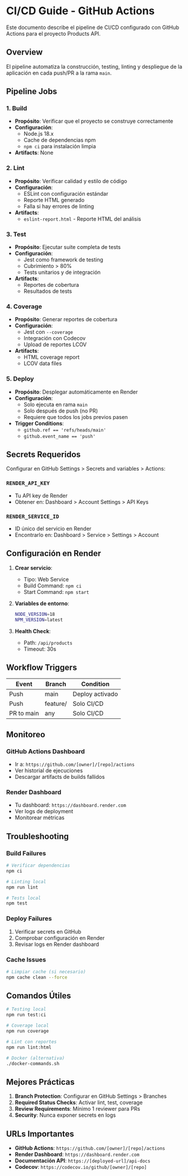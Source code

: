 # CI/CD Guide - GitHub Actions

Este documento describe el pipeline de CI/CD configurado con GitHub Actions para el proyecto Products API.

## Overview

El pipeline automatiza la construcción, testing, linting y despliegue de la aplicación en cada push/PR a la rama `main`.

## Pipeline Jobs

### 1. Build
- **Propósito**: Verificar que el proyecto se construye correctamente
- **Configuración**: 
  - Node.js 18.x
  - Cache de dependencias npm
  - `npm ci` para instalación limpia
- **Artifacts**: None

### 2. Lint
- **Propósito**: Verificar calidad y estilo de código
- **Configuración**:
  - ESLint con configuración estándar
  - Reporte HTML generado
  - Falla si hay errores de linting
- **Artifacts**: 
  - `eslint-report.html` - Reporte HTML del análisis

### 3. Test
- **Propósito**: Ejecutar suite completa de tests
- **Configuración**:
  - Jest como framework de testing
  - Cubrimiento > 80%
  - Tests unitarios y de integración
- **Artifacts**:
  - Reportes de cobertura
  - Resultados de tests

### 4. Coverage
- **Propósito**: Generar reportes de cobertura
- **Configuración**:
  - Jest con `--coverage`
  - Integración con Codecov
  - Upload de reportes LCOV
- **Artifacts**:
  - HTML coverage report
  - LCOV data files

### 5. Deploy
- **Propósito**: Desplegar automáticamente en Render
- **Configuración**:
  - Solo ejecuta en rama `main`
  - Solo después de push (no PR)
  - Requiere que todos los jobs previos pasen
- **Trigger Conditions**:
  - `github.ref == 'refs/heads/main'`
  - `github.event_name == 'push'`

## Secrets Requeridos

Configurar en GitHub Settings > Secrets and variables > Actions:

### `RENDER_API_KEY`
- Tu API key de Render
- Obtener en: Dashboard > Account Settings > API Keys

### `RENDER_SERVICE_ID`
- ID único del servicio en Render
- Encontrarlo en: Dashboard > Service > Settings > Account

## Configuración en Render

1. **Crear servicio**:
   - Tipo: Web Service
   - Build Command: `npm ci`
   - Start Command: `npm start`

2. **Variables de entorno**:
   ```bash
   NODE_VERSION=18
   NPM_VERSION=latest
   ```

3. **Health Check**:
   - Path: `/api/products`
   - Timeout: 30s

## Workflow Triggers

| Event | Branch | Condition |
|-------|--------|-----------|
| Push | main | Deploy activado |
| Push | feature/ | Solo CI/CD |
| PR to main | any | Solo CI/CD |

## Monitoreo

### GitHub Actions Dashboard
- Ir a: `https://github.com/[owner]/[repo]/actions`
- Ver historial de ejecuciones
- Descargar artifacts de builds fallidos

### Render Dashboard
- Tu dashboard: `https://dashboard.render.com`
- Ver logs de deployment
- Monitorear métricas

## Troubleshooting

### Build Failures
```bash
# Verificar dependencias
npm ci

# Linting local
npm run lint

# Tests local
npm test
```

### Deploy Failures
1. Verificar secrets en GitHub
2. Comprobar configuración en Render
3. Revisar logs en Render dashboard

### Cache Issues
```bash
# Limpiar cache (si necesario)
npm cache clean --force
```

## Comandos Útiles

```bash
# Testing local
npm run test:ci

# Coverage local
npm run coverage

# Lint con reportes
npm run lint:html

# Docker (alternativa)
./docker-commands.sh
```

## Mejores Prácticas

1. **Branch Protection**: Configurar en GitHub Settings > Branches
2. **Required Status Checks**: Activar lint, test, coverage
3. **Review Requirements**: Mínimo 1 reviewer para PRs
4. **Security**: Nunca exponer secrets en logs

## URLs Importantes

- **GitHub Actions**: `https://github.com/[owner]/[repo]/actions`
- **Render Dashboard**: `https://dashboard.render.com`
- **Documentación API**: `https://[deployed-url]/api-docs`
- **Codecov**: `https://codecov.io/github/[owner]/[repo]`

